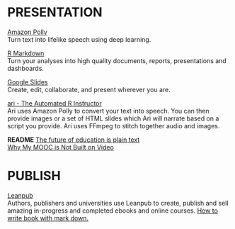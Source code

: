 # PRESENTATION
[Amazon Polly](https://aws.amazon.com/polly/)  
Turn text into lifelike speech using deep learning.  
 
[R Markdown](https://rmarkdown.rstudio.com/)  
Turn your analyses into high quality documents, reports, presentations and dashboards.  

[Google Slides](https://www.google.com/slides/about/)  
Create, edit, collaborate, and present wherever you are.

[ari - The Automated R Instructor](https://www.coursera.org/learn/data-scientists-tools/lecture/enUSz/why-automated-videos)  
Ari uses Amazon Polly to convert your text into speech. You can then provide images or a set of HTML slides which Ari will narrate based on a script you provide. Ari uses FFmpeg to stitch together audio and images.

**README**
[The future of education is plain text](https://simplystatistics.org/2017/06/13/the-future-of-education-is-plain-text/)  
[Why My MOOC is Not Built on Video](https://www.class-central.com/report/why-my-mooc-is-not-built-on-video/)  

# PUBLISH
[Leanpub](https://leanpub.com/)  
Authors, publishers and universities use Leanpub to create, publish and sell amazing in-progress and completed ebooks and online courses.
[How to write book with mark down.](https://leanpub.com/markua/read#leanpub-auto-quizzes-and-exercises)  






